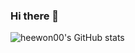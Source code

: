 ### Hi there 👋

![heewon00's GitHub stats](https://github-readme-stats.vercel.app/api?username=heewon00&show_icons=true&theme=dracula)
